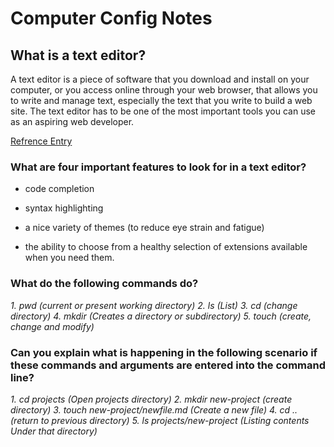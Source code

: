 # Computer Config Notes

## What is a text editor?

 A text editor is a piece of software that you download and install on your computer, or you access online through your web browser, that allows you to write and manage text, especially the text that you write to build a web site. The text editor has to be one of the most important tools you can use as an aspiring web developer.

[Refrence Entry](https://codefellows.github.io/code-102-guide/curriculum/class-02/Choosing-A-Text-Editor--The-Older-Coder.pdf)


### What are four important features to look for in a text editor?

- code completion 

- syntax highlighting 

- a nice variety of themes (to reduce eye strain and fatigue)

- the ability to choose from a healthy selection of extensions available when you need them.

### What do the following commands do?

*1. pwd (current or present working directory)
2. ls (List)
3. cd (change directory)
4. mkdir (Creates a directory or subdirectory)
5. touch (create, change and modify)*

### Can you explain what is happening in the following scenario if these commands and arguments are entered into the command line?

*1. cd projects (Open projects directory)
2. mkdir new-project (create directory)
3. touch new-project/newfile.md (Create a new file)
4. cd .. (return to previous directory)
5. ls projects/new-project (Listing contents Under that directory)*